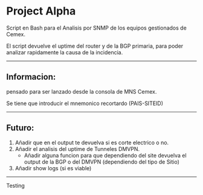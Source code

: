 #  Project Alpha                                     

Script en Bash para el Analisis por SNMP de los equipos gestionados de Cemex.

El script devuelve el uptime del router y de la BGP primaria, para poder analizar rapidamente la causa de la incidencia.

---

## Informacion:

pensado para ser lanzado desde la consola de MNS Cemex.

Se tiene que introducir el mnemonico recortardo (PAIS-SITEID)

---

## Futuro:

1. Añadir que en el output te devuelva si es corte electrico o no.
2. Añadir el analisis del uptime de Tunneles DMVPN.
   - Añadir alguna funcion para que dependiendo del site devuelva el output de la BGP o del DMVPN (dependiendo del tipo de Sitio)
3. Añadir show logs (si es viable)

---

Testing
